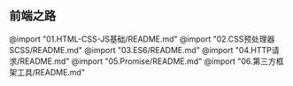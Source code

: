 ## 前端之路
@import "01.HTML-CSS-JS基础/README.md"
@import "02.CSS预处理器SCSS/README.md"
@import "03.ES6/README.md"
@import "04.HTTP请求/README.md"
@import "05.Promise/README.md"
@import "06.第三方框架工具/README.md"
